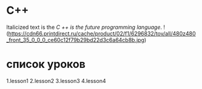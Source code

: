 # C++
Italicized text is the *C ++ is the future programming language*.
!(https://cdn66.printdirect.ru/cache/product/02/f1/6296832/tov/all/480z480_front_35_0_0_0_ce60c12f79b29bd22d3c6a64cb8b.jpg)
# список уроков
1.lesson1
2.lesson2
3.lesson3
4.lesson4
